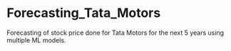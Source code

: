 # Forecasting_Tata_Motors
Forecasting of stock price done for Tata Motors for the next 5 years using multiple ML models.
